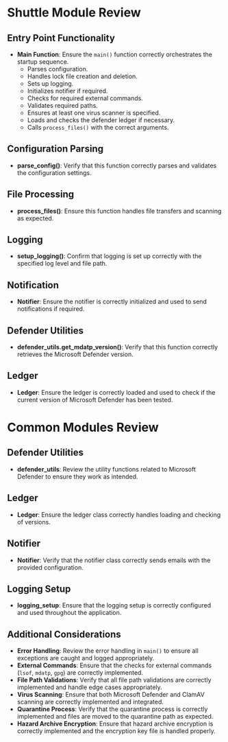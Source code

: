 # Shuttle Module Review

## Entry Point Functionality
- **Main Function**: Ensure the `main()` function correctly orchestrates the startup sequence.
  - Parses configuration.
  - Handles lock file creation and deletion.
  - Sets up logging.
  - Initializes notifier if required.
  - Checks for required external commands.
  - Validates required paths.
  - Ensures at least one virus scanner is specified.
  - Loads and checks the defender ledger if necessary.
  - Calls `process_files()` with the correct arguments.

## Configuration Parsing
- **parse_config()**: Verify that this function correctly parses and validates the configuration settings.

## File Processing
- **process_files()**: Ensure this function handles file transfers and scanning as expected.

## Logging
- **setup_logging()**: Confirm that logging is set up correctly with the specified log level and file path.

## Notification
- **Notifier**: Ensure the notifier is correctly initialized and used to send notifications if required.

## Defender Utilities
- **defender_utils.get_mdatp_version()**: Verify that this function correctly retrieves the Microsoft Defender version.

## Ledger
- **Ledger**: Ensure the ledger is correctly loaded and used to check if the current version of Microsoft Defender has been tested.

# Common Modules Review

## Defender Utilities
- **defender_utils**: Review the utility functions related to Microsoft Defender to ensure they work as intended.

## Ledger
- **Ledger**: Ensure the ledger class correctly handles loading and checking of versions.

## Notifier
- **Notifier**: Verify that the notifier class correctly sends emails with the provided configuration.

## Logging Setup
- **logging_setup**: Ensure that the logging setup is correctly configured and used throughout the application.

## Additional Considerations
- **Error Handling**: Review the error handling in `main()` to ensure all exceptions are caught and logged appropriately.
- **External Commands**: Ensure that the checks for external commands (`lsof`, `mdatp`, `gpg`) are correctly implemented.
- **File Path Validations**: Verify that all file path validations are correctly implemented and handle edge cases appropriately.
- **Virus Scanning**: Ensure that both Microsoft Defender and ClamAV scanning are correctly implemented and integrated.
- **Quarantine Process**: Verify that the quarantine process is correctly implemented and files are moved to the quarantine path as expected.
- **Hazard Archive Encryption**: Ensure that hazard archive encryption is correctly implemented and the encryption key file is handled properly.

